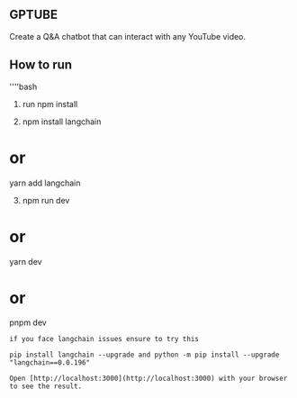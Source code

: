 ## GPTUBE
Create a Q&A chatbot that can interact with any YouTube video.

## How to run

''''bash
1. run npm install

2. npm install langchain
# or
yarn add langchain

3. npm run dev
# or
yarn dev
# or
pnpm dev
```
if you face langchain issues ensure to try this

pip install langchain --upgrade and python -m pip install --upgrade "langchain==0.0.196"

Open [http://localhost:3000](http://localhost:3000) with your browser to see the result.

